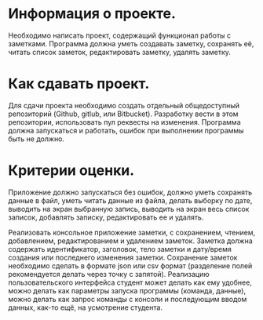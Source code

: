 # Информация о проекте.

Необходимо написать проект, содержащий функционал работы с заметками. Программа должна уметь создавать заметку,
сохранять её, читать список заметок, редактировать заметку, удалять заметку.

# Как сдавать проект.

Для сдачи проекта необходимо создать отдельный общедоступный репозиторий (Github, gitlub, или Bitbucket). 
Разработку вести в этом репозитории, использовать пул реквесты на изменения. Программа должна запускаться и 
работать, ошибок при выполнении программы быть не должно.

# Критерии оценки.
Приложение должно запускаться без ошибок, должно уметь сохранять данные в файл, уметь читать данные из файла, 
делать выборку по дате, выводить на экран выбранную запись, выводить на экран весь список записок, добавлять 
записку, редактировать ее и удалять.

Реализовать консольное приложение заметки, с сохранением, чтением, добавлением, редактированием и удалением заметок.
Заметка должна содержать идентификатор, заголовок, тело заметки и дату/время создания или последнего изменения заметки.
Сохранение заметок необходимо сделать в формате json или csv формат (разделение полей рекомендуется делать
через точку с запятой). Реализацию пользовательского интерфейса студент может делать как ему удобнее, можно делать
как параметры запуска программы (команда, данные), можно делать как запрос команды с консоли и последующим вводом 
данных, как-то ещё, на усмотрение студента.